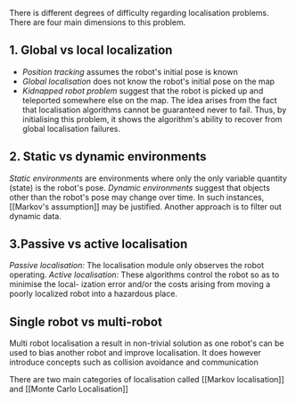 There is different degrees of difficulty regarding localisation problems. There are four main dimensions to this problem.
## 1. Global vs local localization
- *Position tracking* assumes the robot's initial pose is known
- *Global localisation* does not know the robot's initial pose on the map
- *Kidnapped robot problem* suggest that the robot is picked up and teleported somewhere else on the map. The idea arises from the fact that localisation algorithms cannot be guaranteed never to fail. Thus, by initialising this problem, it shows the algorithm's ability to recover from global localisation failures.
## 2. Static vs dynamic environments
*Static environments* are environments where only the only variable quantity (state) is the robot's pose.
*Dynamic environments* suggest that objects other than the robot's pose may change over time. In such instances, [[Markov's assumption]] may be justified. Another approach is to filter out dynamic data.
## 3.Passive vs active localisation
*Passive localisation:* The localisation module only observes the robot operating.
*Active localisation:* These algorithms control the robot so as to minimise the local-
ization error and/or the costs arising from moving a poorly localized robot
into a hazardous place.
## Single robot vs multi-robot
Multi robot localisation a result in non-trivial solution as one robot's can be used to bias another robot and improve localisation. It does however introduce concepts such as collision avoidance and communication

There are two main categories of localisation called [[Markov localisation]] and [[Monte Carlo Localisation]]